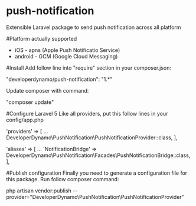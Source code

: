 # push-notification
Extensible Laravel package to send push notification across all platform

#Platform actually supported
- iOS - apns (Apple Push Notificatio Service)
- android - GCM (Google Cloud Messaging)

#Install
Add follow line into "require" section in your composer.json:

"developerdynamo/push-notification": "1.*"

Update composer with command:

"composer update"

#Configure Laravel 5
Like all providers, put this follow lines in your config/app.php

'providers' => [
	...
	DeveloperDynamo\PushNotification\PushNotificationProvider::class,
],
 
'aliases' => [
	...
	'NotificationBridge' => DeveloperDynamo\PushNotification\Facades\PushNotificationBridge::class,
],

#Publish configuration
Finally you need to generate a configuration file for this package.
Run follow composer command:

php artisan vendor:publish --provider="DeveloperDynamo\PushNotification\PushNotificationProvider"

